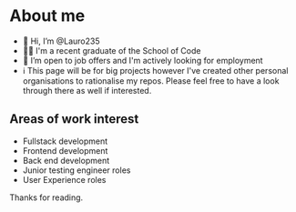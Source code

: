 # About me

- 👋 Hi, I’m @Lauro235
- 👨‍🎓 I'm a recent graduate of the School of Code
- 💞️ I’m open to job offers and I'm actively looking for employment
- ℹ️ This page will be for big projects however I've created other personal organisations to rationalise my repos. Please feel free to have a look through there as well if interested.

## Areas of work interest

- Fullstack development
- Frontend development
- Back end development
- Junior testing engineer roles
- User Experience roles

Thanks for reading.
